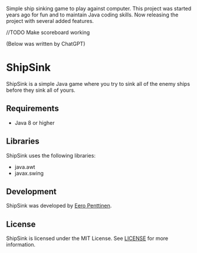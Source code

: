 Simple ship sinking game to play against computer.
This project was started years ago for fun and to maintain Java coding skills.
Now releasing the project with several added features.

//TODO
Make scoreboard working

(Below was written by ChatGPT)

<h1>ShipSink</h1>

<p>ShipSink is a simple Java game where you try to sink all of the enemy ships before they sink all of yours.</p>

<h2>Requirements</h2>

<ul>
  <li>Java 8 or higher</li>
</ul>

<h2>Libraries</h2>

<p>ShipSink uses the following libraries:</p>

<ul>
  <li>java.awt</li>
  <li>javax.swing</li>
</ul>

<h2>Development</h2>

<p>ShipSink was developed by <a href="https://github.com/EbeCodes">Eero Penttinen</a>.</p>

<h2>License</h2>

<p>ShipSink is licensed under the MIT License. See <a href="LICENSE">LICENSE</a> for more information.</p>
